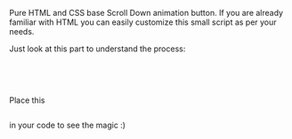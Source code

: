 Pure HTML and CSS base Scroll Down animation button. If you are already familiar with HTML you can easily customize this small script as per your needs.

Just look at this part to understand the process:
<pre>
<section id="section-1">
      <a id="scroll-btn" href="#section-2"></a>
</section>
</pre>

Place this <pre><a id="scroll-btn" href="#section-2"></a></pre> in your code to see the magic :) 
